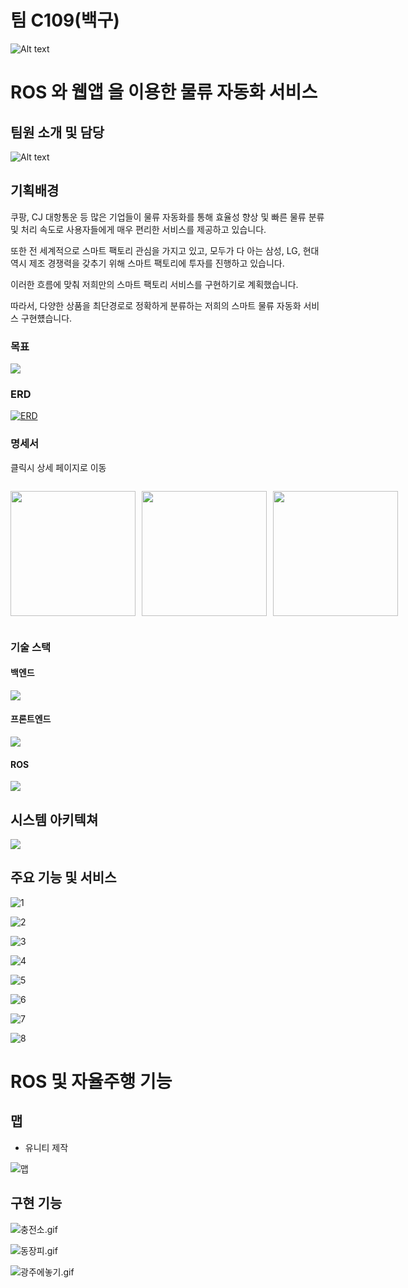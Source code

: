 <html>
<body>

# 팀 C109(백구)

<div style="width:200px;">

![Alt text](/resource/image-1.png)

</div>

# **ROS** 와 **웹앱** 을 이용한 **물류 자동화 서비스**

## 팀원 소개 및 담당

![Alt text](image.png)

## 기획배경

쿠팡, CJ 대항통운 등 많은 기업들이 물류 자동화를 통해 효율성 향상 및 빠른 물류 분류 및 처리 속도로 사용자들에게 매우 편리한 서비스를 제공하고 있습니다.

또한 전 세계적으로 스마트 팩토리 관심을 가지고 있고, 모두가 다 아는 삼성, LG, 현대 역시 제조 경쟁력을 갖추기 위해 스마트 팩토리에 투자를 진행하고 있습니다.

이러한 흐름에 맞춰 저희만의 스마트 팩토리 서비스를 구현하기로 계획했습니다.

따라서, 다양한 상품을 최단경로로 정확하게 분류하는 저희의 스마트 물류 자동화 서비스 구현헀습니다.

### 목표

<div style="width:400px;">

<img src="./resource/image.png"></img>

</div>

### ERD

[![ERD](/resource/image-3.png)](https://www.notion.so/ERD-c4f5c6b763894872b9282749371abfec?pvs=4)

### 명세서

클릭시 상세 페이지로 이동

<div  style="display:flex; flex:row;align-items:center;">
<div style="width:200px;">

<img style="width:200px;" src="./resource/requests_specification.png" href="https://www.notion.so/0fcf43739d9749318d12091bf0009cc1?pvs=4"></img>

</div>

<div style="width:200px;margin-left:10px;">

<img style="width:200px;" src="./resource/functional_specification.png" href="https://www.notion.so/0fcf43739d9749318d12091bf0009cc1?pvs=4"></img>

</div>
<div style="width:200px;margin-left:10px;">

<img style="width:200px;" src="./resource/image-2.png" href="https://www.notion.so/2d5bec4dab0443b6be3fa2434a1e0e13?v=b0d05a6677bd4a8da071b2a9f525fef0&pvs=4"></img>

</div>

</div>

### 기술 스택

#### 백엔드

<img src="https://firebasestorage.googleapis.com/v0/b/stackticon-81399.appspot.com/o/images%2F1712196743485?alt=media&token=40f277fb-9e51-4cd5-936b-87f6e0fb04dc" href="https://github.com/msdio/stackticon"></img>

#### 프론트엔드

<img src="https://firebasestorage.googleapis.com/v0/b/stackticon-81399.appspot.com/o/images%2F1712196874601?alt=media&token=d1ac1837-3bba-4f16-b961-4346c27a0e43" href="https://github.com/msdio/stackticon"></img>

#### ROS

<img src="https://firebasestorage.googleapis.com/v0/b/stackticon-81399.appspot.com/o/images%2F1712197008764?alt=media&token=f91c9382-8070-4527-a454-ba6303dc9028" href="https://github.com/msdio/stackticon"></img>

## 시스템 아키텍쳐

<img src="./resource/MulJa_Architecture.png"></img>

## 주요 기능 및 서비스

<div> 
<div>

![1](/resource/service/1.png)

</div>

<div>

![2](/resource/service/2.png)

</div>

<div>

![3](/resource/service/3.png)

</div>

<div>

![4](/resource/service/4.png)

</div>

<div>

![5](/resource/service/5.png)

</div>

<div>

![6](/resource/service/6.png)

</div>

<div>

![7](/resource/service/7.png)

</div>

<div>

![8](/resource/service/8.png)

</div>


<div style="width:300px;">

# ROS 및 자율주행 기능

## 맵

- 유니티 제작

![맵](/resource/map.png)

</div>

## 구현 기능

![충전소.gif](/uploads/88aa106689ffc19e6b6da8b62274b04c/%EC%B6%A9%EC%A0%84%EC%86%8C.gif)

![동장피.gif](/uploads/1b65b123ea91cddd710b8b7093645b9f/%EB%8F%99%EC%9E%A5%ED%94%BC.gif)

![광주에놓기.gif](/uploads/a2460cffa6cdbf7f5852d2bf31111c5e/%EA%B4%91%EC%A3%BC%EC%97%90%EB%86%93%EA%B8%B0.gif)

</div>
</body>
</html>
<style>

</style>
